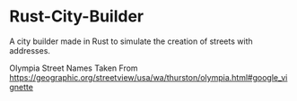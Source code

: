 # Rust-City-Builder
A city builder made in Rust to simulate the creation of streets with addresses.

Olympia Street Names Taken From
https://geographic.org/streetview/usa/wa/thurston/olympia.html#google_vignette
